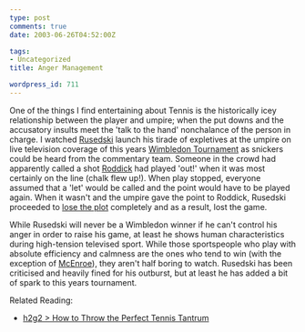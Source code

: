```yaml
---
type: post
comments: true
date: 2003-06-26T04:52:00Z

tags:
- Uncategorized
title: Anger Management

wordpress_id: 711
---
```


One of the things I find entertaining about Tennis is the historically icey relationship between the player and umpire; when the put downs and the accusatory insults meet the 'talk to the hand' nonchalance of the person in charge. I watched [Rusedski](http://www.wimbledon.org/en_GB/bios/ms/atpr237.html) launch his tirade of expletives at the umpire on live television coverage of this years [Wimbledon Tournament](http://www.wimbledon.org) as snickers could be heard from the commentary team. Someone in the crowd had apparently called a shot [Roddick](http://www.wimbledon.org/en_GB/bios/ms/atpr485.html) had played 'out!' when it was most certainly on the line (chalk flew up!). When play stopped, everyone assumed that a 'let' would be called and the point would have to be played again. When it wasn't and the umpire gave the point to Roddick, Rusedski proceeded to [lose the plot](http://news.bbc.co.uk/sport1/hi/tennis/wimbledon_2003/3021744.stm) completely and as a result, lost the game.



	

While Rusedski will never be a Wimbledon winner if he can't control his anger in order to raise his game, at least he shows human characteristics during high-tension televised sport. While those sportspeople who play with absolute efficiency and calmness are the ones who tend to win (with the exception of [McEnroe](http://dir.salon.com/people/bc/2000/07/11/mcenroe/index.html)), they aren't half boring to watch. Rusedski has been criticised and heavily fined for his outburst, but at least he has added a bit of spark to this years tournament.



	

Related Reading:



	

  


  * [h2g2 > How to Throw the Perfect Tennis Tantrum](http://www.bbc.co.uk/dna/h2g2/alabaster/A775820)
  


